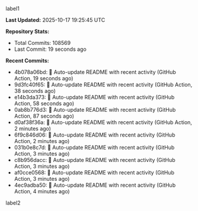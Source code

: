 
label1 
<!-- ACTIVITY_START -->
**Last Updated:** 2025-10-17 19:25:45 UTC

**Repository Stats:**
- Total Commits: 108569
- Last Commit: 19 seconds ago

**Recent Commits:**
- 4b078a06bd: 🤖 Auto-update README with recent activity (GitHub Action, 19 seconds ago)
- 9d3fc40f65: 🤖 Auto-update README with recent activity (GitHub Action, 38 seconds ago)
- e14b3da373: 🤖 Auto-update README with recent activity (GitHub Action, 58 seconds ago)
- 0ab8b776d3: 🤖 Auto-update README with recent activity (GitHub Action, 87 seconds ago)
- d0af38f36a: 🤖 Auto-update README with recent activity (GitHub Action, 2 minutes ago)
- 6f9c846d06: 🤖 Auto-update README with recent activity (GitHub Action, 2 minutes ago)
- 031b0e8c7d: 🤖 Auto-update README with recent activity (GitHub Action, 3 minutes ago)
- c8b956dacc: 🤖 Auto-update README with recent activity (GitHub Action, 3 minutes ago)
- af0cce0568: 🤖 Auto-update README with recent activity (GitHub Action, 3 minutes ago)
- 4ec9adba50: 🤖 Auto-update README with recent activity (GitHub Action, 4 minutes ago)
<!-- ACTIVITY_END -->

label2
